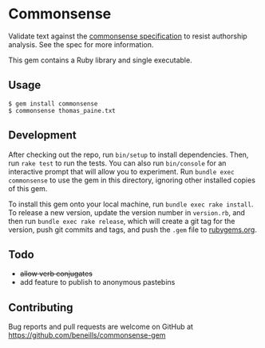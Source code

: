 # Commonsense

Validate text against the [commonsense specification](https://github.com/beneills/commonsense-spec) to resist authorship analysis.  See the spec for more information.

This gem contains a Ruby library and single executable.

## Usage

    $ gem install commonsense
    $ commonsense thomas_paine.txt

## Development

After checking out the repo, run `bin/setup` to install dependencies. Then, run `rake test` to run the tests. You can also run `bin/console` for an interactive prompt that will allow you to experiment. Run `bundle exec commonsense` to use the gem in this directory, ignoring other installed copies of this gem.

To install this gem onto your local machine, run `bundle exec rake install`. To release a new version, update the version number in `version.rb`, and then run `bundle exec rake release`, which will create a git tag for the version, push git commits and tags, and push the `.gem` file to [rubygems.org](https://rubygems.org).

## Todo

+ ~~allow verb conjugates~~
+ add feature to publish to anonymous pastebins

## Contributing

Bug reports and pull requests are welcome on GitHub at https://github.com/beneills/commonsense-gem
